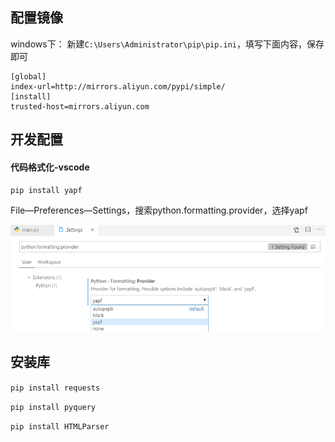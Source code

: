 ## 配置镜像

windows下： 新建`C:\Users\Administrator\pip\pip.ini`，填写下面内容，保存即可

```shell
[global]  
index-url=http://mirrors.aliyun.com/pypi/simple/  
[install]  
trusted-host=mirrors.aliyun.com  
```

## 开发配置

#### 代码格式化-vscode

`pip install yapf`

File—Preferences—Settings，搜索python.formatting.provider，选择yapf

![1574516666549](./img/1574516666549.png)

## 安装库

`pip install requests`

`pip install pyquery `

`pip install HTMLParser`